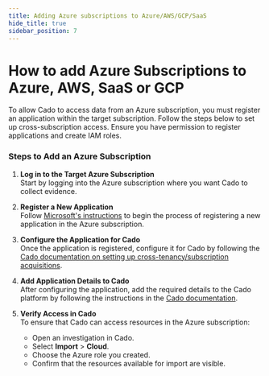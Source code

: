 ```yaml
---
title: Adding Azure subscriptions to Azure/AWS/GCP/SaaS
hide_title: true
sidebar_position: 7
---
```


# How to add Azure Subscriptions to Azure, AWS, SaaS or GCP

To allow Cado to access data from an Azure subscription, you must register an application within the target subscription. Follow the steps below to set up cross-subscription access. Ensure you have permission to register applications and create IAM roles.

### Steps to Add an Azure Subscription

1. **Log in to the Target Azure Subscription**  
   Start by logging into the Azure subscription where you want Cado to collect evidence.

2. **Register a New Application**  
   Follow [Microsoft's instructions](https://learn.microsoft.com/en-us/entra/identity-platform/quickstart-register-app) to begin the process of registering a new application in the Azure subscription.

3. **Configure the Application for Cado**  
   Once the application is registered, configure it for Cado by following the [Cado documentation on setting up cross-tenancy/subscription acquisitions](/cado/deploy/cross/azure-cross-tenancy-subscriptions#setting-up-an-app-registration-for-cross-tenancysubscription-acquisitions).

4. **Add Application Details to Cado**  
   After configuring the application, add the required details to the Cado platform by following the instructions in the [Cado documentation](/cado/deploy/cross/azure-cross-tenancy-subscriptions#registering-credentials-within-cado).

5. **Verify Access in Cado**  
   To ensure that Cado can access resources in the Azure subscription:
   - Open an investigation in Cado.
   - Select **Import** > **Cloud**.
   - Choose the Azure role you created.
   - Confirm that the resources available for import are visible.

